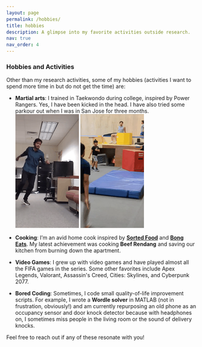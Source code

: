 ```yaml
---
layout: page
permalink: /hobbies/
title: hobbies
description: A glimpse into my favorite activities outside research.
nav: true
nav_order: 4
---
```


### Hobbies and Activities

Other than my research activities, some of my hobbies (activities I want to spend more time in but do not get the time) are:

- **Martial arts**: I trained in Taekwondo during college, inspired by Power Rangers. Yes, I have been kicked in the head. I have also tried some parkour out when I was in San Jose for three months.
  ![Taekwondo Kicking](assets/img/output2.gif) ![Parkour Front Flip](assets/img/output1.gif)  

- **Cooking**: I’m an avid home cook inspired by **[Sorted Food](https://www.youtube.com/user/sortedfood)** and **[Bong Eats](https://www.youtube.com/@BongEats)**. My latest achievement was cooking **Beef Rendang** and saving our kitchen from burning down the apartment.

- **Video Games**: I grew up with video games and have played almost all the FIFA games in the series. Some other favorites include Apex Legends, Valorant, Assassin's Creed, Cities: Skylines, and Cyberpunk 2077.  

- **Bored Coding**: Sometimes, I code small quality-of-life improvement scripts. For example, I wrote a **Wordle solver** in MATLAB (not in frustration, obviously!) and am currently repurposing an old phone as an occupancy sensor and door knock detector because with headphones on, I sometimes miss people in the living room or the sound of delivery knocks.

Feel free to reach out if any of these resonate with you!

